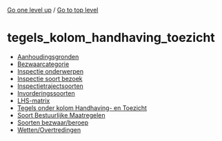 <!-- generated by markdown-notes-tree -->

<!-- upward navigation links generated by markdown-notes-tree start here -->

[Go one level up](../SUMMARY.md) / [Go to top level](../../../../SUMMARY.md)

<!-- upward navigation links generated by markdown-notes-tree end here -->

# tegels_kolom_handhaving_toezicht

<!-- optional markdown-notes-tree directory description starts here -->

<!-- optional markdown-notes-tree directory description ends here -->

- [Aanhoudingsgronden](aanhoudingsgronden.md)
- [Bezwaarcategorie](bezwaarcategorie.md)
- [Inspectie onderwerpen](inspectie_onderwerpen.md)
- [Inspectie soort bezoek](inspectie_soort_bezoek.md)
- [Inspectietrajectsoorten](inspectietrajectsoorten.md)
- [Invorderingssoorten](invorderingssoorten.md)
- [LHS-matrix](lhs-matrix.md)
- [Tegels onder kolom Handhaving- en Toezicht](README.md)
- [Soort Bestuurlijke Maatregelen](soort_bestuurlijke_maatregel.md)
- [Soorten bezwaar/beroep](soorten_bezwaar_beroep.md)
- [Wetten/Overtredingen](wetten_overtredingen.md)
